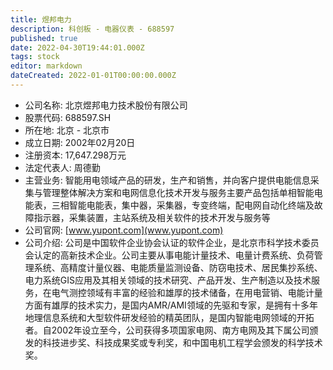 ```yaml
---
title: 煜邦电力
description: 科创板 - 电器仪表 - 688597
published: true
date: 2022-04-30T19:44:01.000Z
tags: stock
editor: markdown
dateCreated: 2022-01-01T00:00:00.000Z
---
```


- 公司名称: 北京煜邦电力技术股份有限公司
- 股票代码: 688597.SH
- 所在地: 北京 - 北京市
- 成立日期: 2002年02月20日
- 注册资本: 17,647.298万元
- 法定代表人: 周德勤
- 主营业务: 智能用电领域产品的研发，生产和销售，并向客户提供电能信息采集与管理整体解决方案和电网信息化技术开发与服务主要产品包括单相智能电能表，三相智能电能表，集中器，采集器，专变终端，配电网自动化终端及故障指示器，采集装置，主站系统及相关软件的技术开发与服务等
- 公司官网: [www.yupont.com](www.yupont.com)
- 公司介绍: 公司是中国软件企业协会认证的软件企业，是北京市科学技术委员会认定的高新技术企业。公司主要从事电能计量技术、电量计费系统、负荷管理系统、高精度计量仪器、电能质量监测设备、防窃电技术、居民集抄系统、电力系统GIS应用及其相关领域的技术研究、产品开发、生产制造以及技术服务，在电气测控领域有丰富的经验和雄厚的技术储备，在用电营销、电能计量方面有雄厚的技术实力，是国内AMR/AMI领域的先驱和专家，是拥有十多年地理信息系统和大型软件研发经验的精英团队，是国内智能电网领域的开拓者。自2002年设立至今，公司获得多项国家电网、南方电网及其下属公司颁发的科技进步奖、科技成果奖或专利奖，和中国电机工程学会颁发的科学技术奖。


